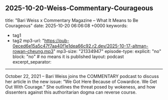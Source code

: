 
2025-10-20-Weiss-Commentary-Courageous
---
title:        "Bari Weiss x Commentary Magazine – What It Means to Be Courageous"
date:         2025-10-20 06:06:08 +0000
keywords:
- tag1
- tag2
mp3-url:      "https://pub-0eced6e15a5c47f7aa40f1e1dea66c92.r2.dev/2025-10-17-altman-rowan-cheung.mp3"
mp3-size:  "21334947"
episode-type: 
explicit:     "no"
block:        "no" # no means it is published
layout: podcast
excerpt_separator: <!--more-->
---
October 22, 2021 – Bari Weiss joins the COMMENTARY podcast to discuss her article in the new issue: “We Got Here Because of Cowardice. We Get Out With Courage.” She outlines the threat posed by wokeness, and how dissenters against this authoritarian dogma can reverse course.

<!--more-->
